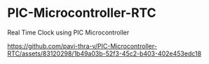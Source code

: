 # PIC-Microcontroller-RTC
Real Time Clock using PIC Microcontroller


https://github.com/pavi-thra-v/PIC-Microcontroller-RTC/assets/83120298/1b49a03b-52f3-45c2-b403-402e453edc18

